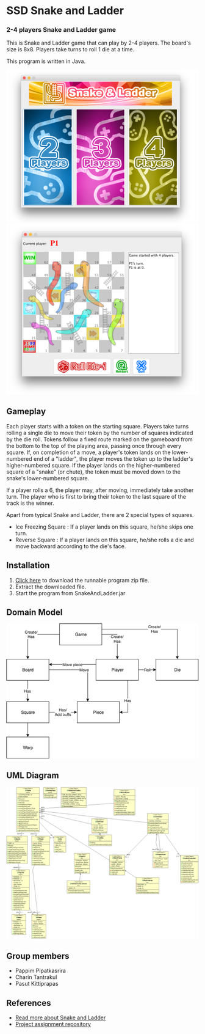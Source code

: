 # SSD Snake and Ladder
### 2-4 players Snake and Ladder game

This is Snake and Ladder game that can play by 2-4 players.
The board's size is 8x8. Players take turns to roll 1 die at a time.

This program is written in Java.

![Start screen](https://github.com/printto/SSD2018_SnakeAndLadder/blob/master/Screenshots/1.png?raw=true)
![Main screen](https://github.com/printto/SSD2018_SnakeAndLadder/blob/master/Screenshots/2.png?raw=true)

## Gameplay
Each player starts with a token on the starting square. Players take turns rolling a single die to move their token by the number of squares indicated by the die roll. Tokens follow a fixed route marked on the gameboard from the bottom to the top of the playing area, passing once through every square. If, on completion of a move, a player's token lands on the lower-numbered end of a "ladder", the player moves the token up to the ladder's higher-numbered square. If the player lands on the higher-numbered square of a "snake" (or chute), the token must be moved down to the snake's lower-numbered square.

If a player rolls a 6, the player may, after moving, immediately take another turn. The player who is first to bring their token to the last square of the track is the winner.

Apart from typical Snake and Ladder, there are 2 special types of squares.
- Ice Freezing Square : If a player lands on this square, he/she skips one turn.
- Reverse Square : If a player lands on this square, he/she rolls a die and move backward according to the die's face.

## Installation
1. [Click here](https://github.com/printto/SSD2018_SnakeAndLadder/blob/master/SnakeAndLadder(Sound%20ver).zip?raw=true) to download the runnable program zip file.
2. Extract the downloaded file.
3. Start the program from SnakeAndLadder.jar

## Domain Model
![Domain Model](https://github.com/printto/SSD2018_SnakeAndLadder/blob/master/Diagrams/Domain%20Model.png?raw=true)

## UML Diagram
![UML Diagram](https://github.com/printto/SSD2018_SnakeAndLadder/blob/master/Diagrams/UML.jpg?raw=true)

## Group members
- Pappim Pipatkasrira
- Charin Tantrakul
- Pasut Kittiprapas

## References
- [Read more about Snake and Ladder](https://en.wikipedia.org/wiki/Snakes_and_Ladders)
- [Project assignment repository](https://github.com/KeeUka/SSD_2018_Final)
